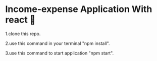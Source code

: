 # Income-expense Application With react :tomato:
1.clone this repo. 

2.use this command in your terminal "npm install". 

3.use this command to start application "npm start". 

